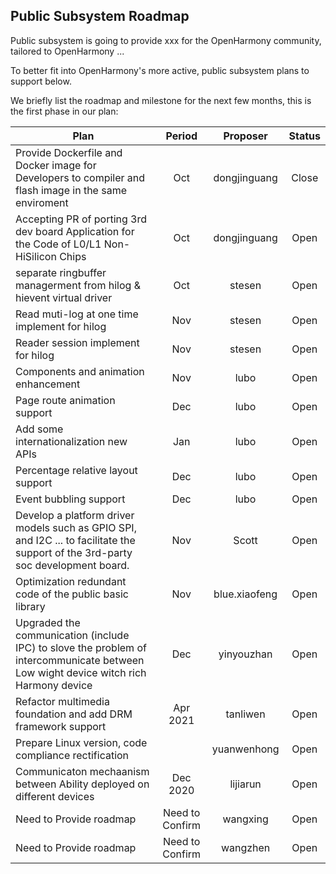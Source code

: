 ## Public Subsystem Roadmap

Public subsystem is going to provide xxx for the OpenHarmony community, tailored to OpenHarmony ...

To better fit into OpenHarmony's more active, public subsystem plans to support below.

We briefly list the roadmap and milestone for the next few months, this is the first phase in our plan:


| Plan | Period | Proposer | Status |
|--------------|:--------------:|:--------------:|:--------------:|
| Provide Dockerfile and Docker image for Developers to compiler and flash image in the same enviroment  | Oct | dongjinguang | Close |
| Accepting PR of porting 3rd dev board Application for the Code of L0/L1 Non-HiSilicon Chips | Oct | dongjinguang | Open |
| separate ringbuffer managerment from hilog & hievent virtual driver   |           Oct | stesen | Open |
| Read muti-log at one time implement for hilog                         |           Nov | stesen | Open |
| Reader session implement for hilog                                    |           Nov | stesen | Open |
| Components and animation enhancement   | Nov    | lubo     | Open |
| Page route animation support           | Dec    | lubo     | Open |
| Add some internationalization new APIs | Jan    | lubo     | Open |
| Percentage relative layout support     | Dec    | lubo     | Open |
| Event bubbling support                 | Dec    | lubo     | Open |
| Develop a platform driver models such as GPIO SPI, and I2C ... to facilitate the support of the 3rd-party soc development board. | Nov    | Scott | Open |
| Optimization redundant code of the public basic library | Nov    | blue.xiaofeng | Open |
| Upgraded the communication (include IPC) to slove the problem of intercommunicate between Low wight device witch rich Harmony device | Dec    | yinyouzhan | Open |
| Refactor multimedia foundation and add DRM framework support  | Apr 2021    | tanliwen | Open |
| Prepare Linux version, code compliance rectification | | yuanwenhong | Open |
| Communicaton mechaanism between Ability deployed on different devices | Dec 2020    | lijiarun | Open |
| Need to Provide roadmap | Need to Confirm | wangxing | Open |
| Need to Provide roadmap | Need to Confirm | wangzhen | Open |
